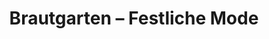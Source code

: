 ---
title: "Brautgarten – Festliche Mode"
url: /horstmar/brautgarten-festliche-mode/
shop: Kleidung
---